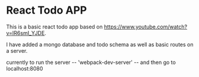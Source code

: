 # React Todo APP

This is a basic react todo app based on https://www.youtube.com/watch?v=IR6smI_YJDE.

I have added a mongo database and todo schema as well as basic routes on a server.

currently to run the server -- 'webpack-dev-server' -- and then go to localhost:8080
